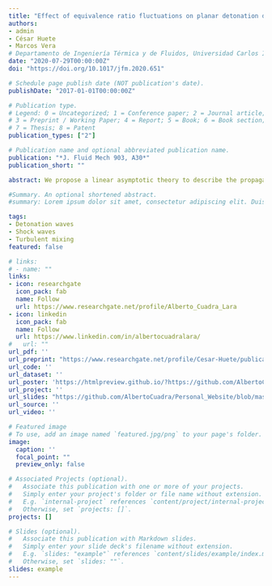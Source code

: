 ```yaml
---
title: "Effect of equivalence ratio fluctuations on planar detonation discontinuities"
authors:
- admin
- César Huete
- Marcos Vera
# Departamento de Ingeniería Térmica y de Fluidos, Universidad Carlos III de Madrid, 28911 Leganés, Spain
date: "2020-07-29T00:00:00Z"
doi: "https://doi.org/10.1017/jfm.2020.651"

# Schedule page publish date (NOT publication's date).
publishDate: "2017-01-01T00:00:00Z"

# Publication type.
# Legend: 0 = Uncategorized; 1 = Conference paper; 2 = Journal article;
# 3 = Preprint / Working Paper; 4 = Report; 5 = Book; 6 = Book section;
# 7 = Thesis; 8 = Patent
publication_types: ["2"]

# Publication name and optional abbreviated publication name.
publication: "*J. Fluid Mech 903, A30*"
publication_short: ""

abstract: We propose a linear asymptotic theory to describe the propagation of planar detonation fronts through heterogeneous mixtures of reactive gases consisting of random fluctuations in the fuel mass fraction. The analysis starts with the derivation of the transfer functions that relate the upstream fuel mass fraction inhomogeneities with the burnt-gas perturbations via normal mode analysis. These results are then used in a Fourier analysis of a detonation wave interacting with two- and three-dimensional isotropic heterogeneous fields. This yields integral formulae for the turbulent kinetic energy, sonic energy and averaged vorticity and entropy production rates. Second-order corrections for the turbulent Rankine–Hugoniot conditions are also obtained, along with analytical expressions for the deviation of the detonation velocity with respect to that of the equivalent homogeneous mixture. Upstream inhomogeneities are found to speed up the detonation front in the vast majority of scenarios studied, with a velocity amplification factor that depends on the properties of the fuel–air mixture, particularly on the variation of the density and the heat release with the fuel mass fraction.

#Summary. An optional shortened abstract.
#summary: Lorem ipsum dolor sit amet, consectetur adipiscing elit. Duis posuere tellus ac convallis placerat. Proin tincidunt magna sed ex sollicitudin condimentum.

tags:
- Detonation waves
- Shock waves
- Turbulent mixing
featured: false

# links:
# - name: ""
links:
- icon: researchgate
  icon_pack: fab
  name: Follow
  url: https://www.researchgate.net/profile/Alberto_Cuadra_Lara
- icon: linkedin
  icon_pack: fab
  name: Follow
  url: https://www.linkedin.com/in/albertocuadralara/
#   url: ""
url_pdf: ''
url_preprint: "https://www.researchgate.net/profile/Cesar-Huete/publication/343384770_Effect_of_equivalence_ratio_fluctuations_on_planar_detonation_discontinuities/links/5f4130e5299bf13404e138e1/Effect-of-equivalence-ratio-fluctuations-on-planar-detonation-discontinuities.pdf?_sg%5B0%5D=qmbEP6uV4rwOVkRlNz_pXzVpmGu9hh2GZH7SlwX5i_T6w_Mzsvi3yLbtwKOix9opE74wza7xQIYKIIKdvzA0kQ.jLQRPX0QVCKKbivLRo78NoUVe4fBV5ygEyHZJvtP-GbeUlMqR-EmXQhvq4hSxYEEgkSuHAmRM6xhGbYmxtursw&_sg%5B1%5D=Et4241s4wlMZgMwvMyvWnHQUAIdRrQVx-h4prpfU4EIx9Oi2Yuvi5L8LMdBcPz8LG1Yyr5Isov1URupYr7Ye8OcfS14OBRh9MXIzgxf9lvQl.jLQRPX0QVCKKbivLRo78NoUVe4fBV5ygEyHZJvtP-GbeUlMqR-EmXQhvq4hSxYEEgkSuHAmRM6xhGbYmxtursw&_sg%5B2%5D=JE2kaL1r1xU6cpS0nKcIN9PhWhic-vvHeLXctb24jQ7CDJxOarAheKsWqYRrb_hqzTthYfr0prBH6R8.Q14vWS8Yr9RI0da6QTYjq9AtsOmmsHa4ObYSgPflmAqo3NtkI2Q7ywRkAtrXEAo-DNBH4L-h6cUnTWlJZ44_VA&_iepl="
url_code: ''
url_dataset: ''
url_poster: 'https://htmlpreview.github.io/?https://github.com/AlbertoCuadra/Personal_Website/blob/master/content/publication/cuadra2020/poster_betterport_ICTAM.html'
url_project: ''
url_slides: "https://github.com/AlbertoCuadra/Personal_Website/blob/master/content/publication/cuadra2020/Slides_ICTAM2021.pdf"
url_source: ''
url_video: ''

# Featured image
# To use, add an image named `featured.jpg/png` to your page's folder. 
image:
  caption: ''
  focal_point: ""
  preview_only: false

# Associated Projects (optional).
#   Associate this publication with one or more of your projects.
#   Simply enter your project's folder or file name without extension.
#   E.g. `internal-project` references `content/project/internal-project/index.md`.
#   Otherwise, set `projects: []`.
projects: []

# Slides (optional).
#   Associate this publication with Markdown slides.
#   Simply enter your slide deck's filename without extension.
#   E.g. `slides: "example"` references `content/slides/example/index.md`.
#   Otherwise, set `slides: ""`.
slides: example
---
```

